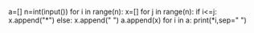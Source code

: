 a=[]
n=int(input())
for i in range(n):
  x=[]
  for j in range(n):
    if i<=j:
      x.append("*")
    else:
      x.append(" ")
  a.append(x)
for i in a:
  print(*i,sep=" ")
